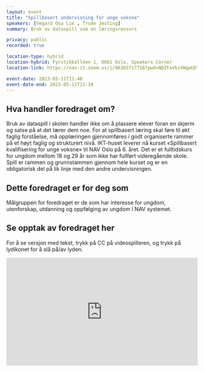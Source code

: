 ```yaml
---
layout: event
title: "Spillbasert undervisning for unge voksne"
speakers: [Vegard Osa Lie , Trude Jesting]
summary: Bruk av dataspill som en læringsressurs

privacy: public
recorded: true

location-type: hybrid
location-hybrid: Fyrstikkalléen 1, 0661 Oslo, Speakers Corner
location-link: https://nav-it.zoom.us/j/96265717716?pwd=NDZFaVkzVWgwUEtDNGR0djNJMXB6UT09

event-date: 2023-05-11T11:40
event-date-end: 2023-05-11T12:10
---
```

## Hva handler foredraget om?
Bruk av dataspill i skolen handler ikke om å plassere elever foran en skjerm og satse på at det lærer dem noe. For at spillbasert læring skal føre til økt faglig forståelse, må opplæringen gjennomføres i godt organiserte rammer på et høyt faglig og strukturert nivå.  IKT-huset leverer nå kurset «Spillbasert kvalifisering for unge voksne» til NAV Oslo på 6. året. Det er et fulltidskurs for ungdom mellom 18 og 29 år som ikke har fullført videregående skole. Spill er rammen og grunnstammen gjennom hele kurset og er en obligatorisk del på lik linje med den andre undervisningen.

## Dette foredraget er for deg som
Målgruppen for foredraget er de som har interesse for ungdom, utenforskap, utdanning og oppfølging av ungdom i NAV systemet.

## Se opptak av foredraget her

For å se versjon med tekst, trykk på CC på videospilleren, og trykk på lydikonet for å slå på/av lyden. 

<div style="padding:56.25% 0 0 0;position:relative;"><iframe src="https://player.vimeo.com/video/831459360?h=9f20476637&amp;badge=0&amp;autopause=0&amp;player_id=0&amp;app_id=58479" frameborder="0" allow="autoplay; fullscreen; picture-in-picture" allowfullscreen style="position:absolute;top:0;left:0;width:100%;height:100%;" title="Spillbasert undervisning for unge voksne med Vegard Osa Lie og Trude Jesting"></iframe></div><script src="https://player.vimeo.com/api/player.js"></script>
